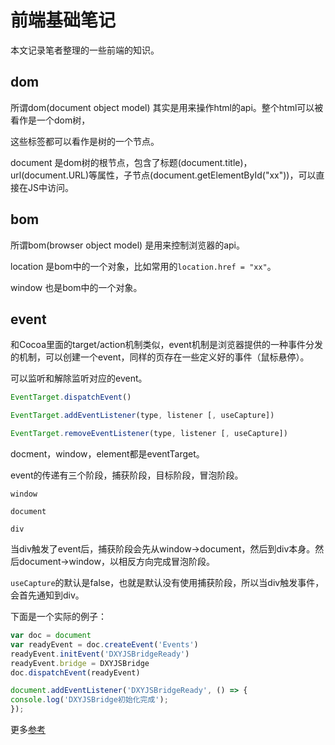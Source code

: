 # 前端基础笔记

本文记录笔者整理的一些前端的知识。

## dom

所谓dom(document object model) 其实是用来操作html的api。整个html可以被看作是一个dom树，<div></div> 这些标签都可以看作是树的一个节点。

document 是dom树的根节点，包含了标题(document.title)，url(document.URL)等属性，子节点(document.getElementById("xx"))，可以直接在JS中访问。

## bom

所谓bom(browser object model) 是用来控制浏览器的api。

location 是bom中的一个对象，比如常用的`location.href = "xx"`。

window 也是bom中的一个对象。

## event

和Cocoa里面的target/action机制类似，event机制是浏览器提供的一种事件分发的机制，可以创建一个event，同样的页存在一些定义好的事件（鼠标悬停）。

可以监听和解除监听对应的event。

```js
EventTarget.dispatchEvent()

EventTarget.addEventListener(type, listener [, useCapture])

EventTarget.removeEventListener(type, listener [, useCapture])
```

docment，window，element都是eventTarget。

event的传递有三个阶段，捕获阶段，目标阶段，冒泡阶段。

```
window

document

div
```

当div触发了event后，捕获阶段会先从window->document，然后到div本身。然后document->window，以相反方向完成冒泡阶段。

`useCapture`的默认是false，也就是默认没有使用捕获阶段，所以当div触发事件，会首先通知到div。

下面是一个实际的例子：

```js
var doc = document
var readyEvent = doc.createEvent('Events')
readyEvent.initEvent('DXYJSBridgeReady')
readyEvent.bridge = DXYJSBridge
doc.dispatchEvent(readyEvent)

document.addEventListener('DXYJSBridgeReady', () => {
console.log('DXYJSBridge初始化完成');
});
```

更多[参考](https://segmentfault.com/a/1190000018266823)
